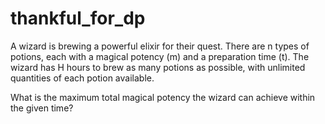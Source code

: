 # thankful_for_dp
A wizard is brewing a powerful elixir for their quest.
There are n types of potions, each with a magical potency (m) and a preparation time (t).
The wizard has H hours to brew as many potions as possible, with unlimited quantities of each potion available.

What is the maximum total magical potency the wizard can achieve within the given time?
